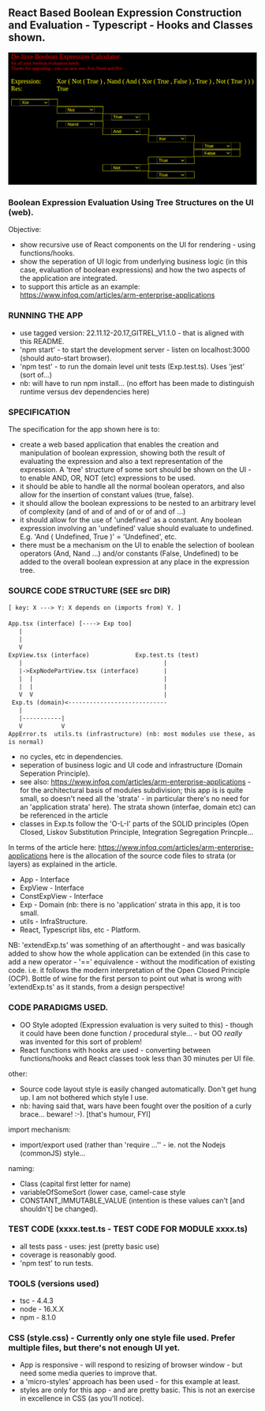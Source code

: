 ## React Based Boolean Expression Construction and Evaluation - Typescript - Hooks and Classes shown.

![boolean expressions in react...](images/exp.png)

### Boolean Expression Evaluation Using Tree Structures on the UI (web).
Objective:
* show recursive use of React components on the UI for rendering - using functions/hooks.
* show the seperation of UI logic from underlying business logic (in this case, evaluation of boolean expressions) and how the two aspects of the application are integrated.
* to support this article as an example: https://www.infoq.com/articles/arm-enterprise-applications

### RUNNING THE APP
* use tagged version: 22.11.12-20.17_GITREL_V1.1.0 - that is aligned with this README.
* 'npm start' - to start the development server - listen on localhost:3000 (should auto-start browser).
* 'npm test' - to run the domain level unit tests (Exp.test.ts). Uses 'jest' (sort of...)
* nb: will have to run npm install... (no effort has been made to distinguish runtime versus dev dependencies here)

### SPECIFICATION
The specification for the app shown here is to:
* create a web based application that enables the creation and manipulation of boolean expression, showing both the result of evaluating the expression and also a text representation of the expression. A 'tree' structure of some sort should be shown on the UI - to enable AND, OR, NOT (etc) expressions to be used.
* it should be able to handle all the normal boolean operators, and also allow for the insertion of constant values  (true, false).
* it should allow the boolean expressions to be nested to an arbitrary level of complexity (and of and of and of or of and of ...)
* it should allow for the use of 'undefined' as a constant. Any boolean expression involving an 'undefined' value should evaluate to undefined. E.g. 'And ( Undefined, True )' = 'Undefined', etc.
* there must be a mechanism on the UI to enable the selection of boolean operators (And, Nand ...) and/or constants (False, Undefined) to be added to the overall boolean expression at any place in the expression tree.

### SOURCE CODE STRUCTURE (SEE src DIR)

```
[ key: X ---> Y: X depends on (imports from) Y. ]

App.tsx (interface) [----> Exp too]
   |  
   |
   V
ExpView.tsx (interface)             Exp.test.ts (test)
   |                                        |
   |->ExpNodePartView.tsx (interface)       |
   |  |                                     |
   |  |                                     | 
   V  V                                     | 
 Exp.ts (domain)<----------------------------
   |
   |-----------|
   V           V
AppError.ts  utils.ts (infrastructure) (nb: most modules use these, as is normal)
```

* no cycles, etc in dependencies.
* seperation of business logic and UI code and infrastructure (Domain Seperation Principle).
* see also: https://www.infoq.com/articles/arm-enterprise-applications - for the architectural basis of modules subdivision;
  this app is is quite small, so doesn't need all the 'strata' - in particular there's no need for an 'application strata' here). The strata shown (interfae, domain etc) can be referenced in the article
* classes in Exp.ts follow the 'O-L-I' parts of the SOLID principles (Open Closed, Liskov Substitution Principle, Integration Segregation Princple...

In terms of the article here: https://www.infoq.com/articles/arm-enterprise-applications here is the allocation of the source code files to strata (or layers) as explained in the article.

* App - Interface
* ExpView - Interface
* ConstExpView - Interface
* Exp - Domain (nb: there is no 'application' strata in this app, it is too small.
* utils - InfraStructure.
* React, Typescript libs, etc - Platform.

NB: 'extendExp.ts' was something of an afterthought - and was basically added to show how the whole application can be extended (in this case to add a new operator - '==' equivalence - without the modification of existing code. i.e. it follows the modern interpretation of the 
Open Closed Principle (OCP). Bottle of wine for the first person to point out what is wrong with 'extendExp.ts' as it stands, from a design perspective!


### CODE PARADIGMS USED.

* OO Style adopted (Expression evaluation is very suited to this) - though it could have been done function / procedural style... - but OO *really* was invented for this sort of problem!
* React functions with hooks are used - converting between functions/hooks and React classes took less than 30 minutes per UI file.

other:
* Source code layout style is easily changed automatically. Don't get hung up. I am not bothered which style I use.
* nb: having said that, wars have been fought over the position of a curly brace... beware! :-). [that's humour, FYI]

import mechanism:
* import/export used (rather than 'require ...'' - ie. not the Nodejs (commonJS) style...

naming:
* Class (capital first letter for name)
* variableOfSomeSort (lower case, camel-case style
* CONSTANT_IMMUTABLE_VALUE (intention is these values can't [and shouldn't] be changed).

### TEST CODE (xxxx.test.ts - TEST CODE FOR MODULE xxxx.ts)
* all tests pass - uses: jest (pretty basic use)
* coverage is reasonably good.
* 'npm test' to run tests.

### TOOLS (versions used)
* tsc - 4.4.3
* node - 16.X.X
* npm - 8.1.0

### CSS (style.css) - Currently only one style file used. Prefer multiple files, but there's not enough UI yet.
* App is responsive - will respond to resizing of browser window - but need some media queries to improve that.
* a 'micro-styles' approach has been used - for this example at least.
* styles are only for this app - and are pretty basic. This is not an exercise in excellence in CSS (as you'll notice).

